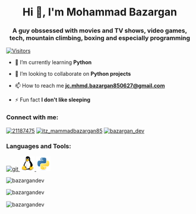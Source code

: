<h1 align="center">Hi 👋, I'm Mohammad Bazargan</h1>
<h3 align="center">A guy obssessed with movies and TV shows, video games, tech, mountain climbing, boxing and especially programming</h3>

[![Visitors](https://api.visitorbadge.io/api/visitors?path=https%3A%2F%2Fgithub%2FBazarganDev&countColor=%23ff8a65)](https://visitorbadge.io/status?path=https%3A%2F%2Fgithub%2FBazarganDev)

- 🌱 I’m currently learning **Python**

- 👯 I’m looking to collaborate on **Python projects**

- 📫 How to reach me **jc.mhmd.bazargan850627@gmail.com**

- ⚡ Fun fact **I don't like sleeping**

<h3 align="left">Connect with me:</h3>
<p align="left">
<a href="https://stackoverflow.com/users/21187475" target="blank"><img align="center" src="https://raw.githubusercontent.com/rahuldkjain/github-profile-readme-generator/master/src/images/icons/Social/stack-overflow.svg" alt="21187475" height="30" width="40" /></a>
<a href="https://instagram.com/itz_mammadbazargan85" target="blank"><img align="center" src="https://raw.githubusercontent.com/rahuldkjain/github-profile-readme-generator/master/src/images/icons/Social/instagram.svg" alt="itz_mammadbazargan85" height="30" width="40" /></a>
<a href="https://www.leetcode.com/bazargan_dev" target="blank"><img align="center" src="https://raw.githubusercontent.com/rahuldkjain/github-profile-readme-generator/master/src/images/icons/Social/leet-code.svg" alt="bazargan_dev" height="30" width="40" /></a>
</p>

<h3 align="left">Languages and Tools:</h3>
<p align="left"> <a href="https://git-scm.com/" target="_blank" rel="noreferrer"> <img src="https://www.vectorlogo.zone/logos/git-scm/git-scm-icon.svg" alt="git" width="40" height="40"/> </a> <a href="https://www.linux.org/" target="_blank" rel="noreferrer"> <img src="https://raw.githubusercontent.com/devicons/devicon/master/icons/linux/linux-original.svg" alt="linux" width="40" height="40"/> </a> <a href="https://www.python.org" target="_blank" rel="noreferrer"> <img src="https://raw.githubusercontent.com/devicons/devicon/master/icons/python/python-original.svg" alt="python" width="40" height="40"/> </a> </p>

<p><img align="left" src="https://github-readme-streak-stats.herokuapp.com/?user=bazargandev&" alt="bazargandev" /></p><br>

<p><img align="center" src="https://github-readme-stats.vercel.app/api?username=bazargandev&show_icons=true&locale=en" alt="bazargandev" /></p>

<p><img align="center" src="https://github-readme-stats.vercel.app/api/top-langs?username=bazargandev&show_icons=true&locale=en&layout=compact" alt="bazargandev" /></p>

